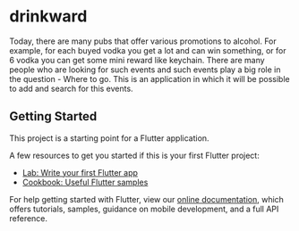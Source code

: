# drinkward

Today, there are many pubs that offer various promotions to alcohol. For example, for each buyed vodka you get a lot and can win something, or for 6 vodka you can get some mini reward like keychain. There are many people who are looking for such events and such events play a big role in the question - Where to go. This is an application in which it will be possible to add and search for this events.

## Getting Started

This project is a starting point for a Flutter application.

A few resources to get you started if this is your first Flutter project:

- [Lab: Write your first Flutter app](https://flutter.dev/docs/get-started/codelab)
- [Cookbook: Useful Flutter samples](https://flutter.dev/docs/cookbook)

For help getting started with Flutter, view our
[online documentation](https://flutter.dev/docs), which offers tutorials,
samples, guidance on mobile development, and a full API reference.
